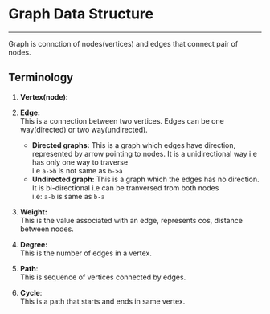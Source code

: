 #   Graph Data Structure
***
Graph is connction of nodes(vertices) and edges that connect pair of nodes.

## Terminology
1. __Vertex(node):__<br/>

2. __Edge:__ <br/>
This is a connection  between two vertices.
Edges can be one way(directed) or two way(undirected).
    - __Directed graphs:__
This is a graph which edges have direction, represented by arrow pointing to nodes.
It is a unidirectional way i.e has only one way to traverse <br/>
i.e `a->b` is not same as `b->a`
    - __Undirected graph:__
This is a graph which the edges has no direction. It is bi-directional i.e can be tranversed from both nodes <br/>
i.e: `a-b` is same as `b-a`
3. __Weight:__<br/>
This is the value associated with an edge, represents cos, distance between nodes.

4. __Degree:__<br/>
This is the number of edges in a vertex.

5. __Path__:<br/>
This is sequence of vertices connected by edges.

6. __Cycle__:<br/>
This is a path that starts and ends in same vertex.
